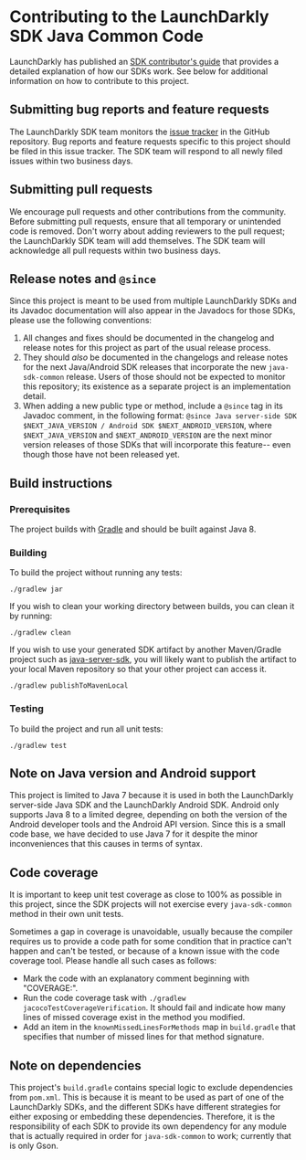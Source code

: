 # Contributing to the LaunchDarkly SDK Java Common Code
 
LaunchDarkly has published an [SDK contributor's guide](https://docs.launchdarkly.com/docs/sdk-contributors-guide) that provides a detailed explanation of how our SDKs work. See below for additional information on how to contribute to this project.
 
## Submitting bug reports and feature requests
 
The LaunchDarkly SDK team monitors the [issue tracker](https://github.com/launchdarkly/java-sdk-common/issues) in the GitHub repository. Bug reports and feature requests specific to this project should be filed in this issue tracker. The SDK team will respond to all newly filed issues within two business days.
 
## Submitting pull requests
 
We encourage pull requests and other contributions from the community. Before submitting pull requests, ensure that all temporary or unintended code is removed. Don't worry about adding reviewers to the pull request; the LaunchDarkly SDK team will add themselves. The SDK team will acknowledge all pull requests within two business days.
 
## Release notes and `@since`

Since this project is meant to be used from multiple LaunchDarkly SDKs and its Javadoc documentation will also appear in the Javadocs for those SDKs, please use the following conventions:

1. All changes and fixes should be documented in the changelog and release notes for this project as part of the usual release process.
2. They should _also_ be documented in the changelogs and release notes for the next Java/Android SDK releases that incorporate the new `java-sdk-common` release. Users of those should not be expected to monitor this repository; its existence as a separate project is an implementation detail.
3. When adding a new public type or method, include a `@since` tag in its Javadoc comment, in the following format: `@since Java server-side SDK $NEXT_JAVA_VERSION / Android SDK $NEXT_ANDROID_VERSION`, where `$NEXT_JAVA_VERSION` and `$NEXT_ANDROID_VERSION` are the next minor version releases of those SDKs that will incorporate this feature-- even though those have not been released yet.


## Build instructions
 
### Prerequisites
 
The project builds with [Gradle](https://gradle.org/) and should be built against Java 8.
 
### Building

To build the project without running any tests:
```
./gradlew jar
```

If you wish to clean your working directory between builds, you can clean it by running:
```
./gradlew clean
```

If you wish to use your generated SDK artifact by another Maven/Gradle project such as [java-server-sdk](https://github.com/launchdarkly/java-server-sdk), you will likely want to publish the artifact to your local Maven repository so that your other project can access it.
```
./gradlew publishToMavenLocal
```

### Testing
 
To build the project and run all unit tests:
```
./gradlew test
```

## Note on Java version and Android support

This project is limited to Java 7 because it is used in both the LaunchDarkly server-side Java SDK and the LaunchDarkly Android SDK. Android only supports Java 8 to a limited degree, depending on both the version of the Android developer tools and the Android API version. Since this is a small code base, we have decided to use Java 7 for it despite the minor inconveniences that this causes in terms of syntax.

## Code coverage

It is important to keep unit test coverage as close to 100% as possible in this project, since the SDK projects will not exercise every `java-sdk-common` method in their own unit tests.

Sometimes a gap in coverage is unavoidable, usually because the compiler requires us to provide a code path for some condition that in practice can't happen and can't be tested, or because of a known issue with the code coverage tool. Please handle all such cases as follows:

* Mark the code with an explanatory comment beginning with "COVERAGE:".
* Run the code coverage task with `./gradlew jacocoTestCoverageVerification`. It should fail and indicate how many lines of missed coverage exist in the method you modified.
* Add an item in the `knownMissedLinesForMethods` map in `build.gradle` that specifies that number of missed lines for that method signature.

## Note on dependencies

This project's `build.gradle` contains special logic to exclude dependencies from `pom.xml`. This is because it is meant to be used as part of one of the LaunchDarkly SDKs, and the different SDKs have different strategies for either exposing or embedding these dependencies. Therefore, it is the responsibility of each SDK to provide its own dependency for any module that is actually required in order for `java-sdk-common` to work; currently that is only Gson.
